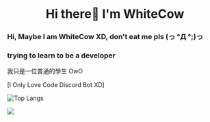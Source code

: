   <h1 align="center">Hi there👋 I'm WhiteCow</h1>

### Hi, Maybe I am WhiteCow XD, don't eat me pls (っ °Д °;)っ

<h3> trying to learn to be a developer </h3>

我只是一位普通的學生 OwO

[I Only Love Code Discord Bot XD]

![Top Langs](https://github-readme-stats.vercel.app/api/top-langs/?username=whitecow410)

<picture>
<source
  srcset="https://github-readme-stats.vercel.app/api?username=whitecow410&show_icons=true&theme=dark"
  media="(prefers-color-scheme: dark)"
/>
<source
  srcset="https://github-readme-stats.vercel.app/api?username=whitecow410&show_icons=true"
  media="(prefers-color-scheme: light), (prefers-color-scheme: no-preference)"
/>
<img src="https://github-readme-stats.vercel.app/api?username=whitecow410&show_icons=true" />
</picture>
